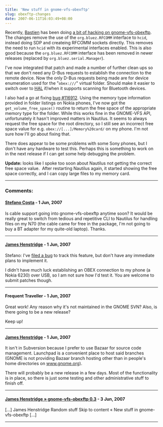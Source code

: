 ```yaml
---
title: 'New stuff in gnome-vfs-obexftp'
slug: obexftp-changes
date: 2007-06-11T16:03:49+08:00
---
```


Recently, [Bastien](http://www.hadess.net/) has been doing [a bit of
hacking on
gnome-vfs-obexftp](http://hadessuk.blogspot.com/2007/06/mo-bluetooth.html "Mo' Bluetooth").
The changes remove the use of the `org.bluez.RFCOMM` interface to
`hcid`, instead doing SDP and createing RFCOMM sockets directly. This
removes the need to run `hcid` with its experimental interfaces enabled.
This is also good because the `org.bluez.RFCOMM` interface has been
removed in newer releases (replaced by `org.bluez.serial.Manager`).

I\'ve now integrated that patch and made a number of further clean ups
so that we don\'t need any D-Bus requests to establish the connection to
the remote device. Now the only D-Bus requests being made are for device
enumeration used for the \"`obex:///`\" virtual folder. Should make it
easier to switch over to
[HAL](http://www.freedesktop.org/wiki/Software/hal) if/when it supports
scanning for Bluetooth devices.

I also had a go at fixing [bug
\#116912](https://bugs.launchpad.net/bugs/116912 "Free Space on Phone's SD Card Incorrect in Nautilus").
Using the memory type information provided in folder listings on Nokia
phones, I\'ve now got the `get_volume_free_space()` routine to return
the free space of the appropriate memory type for the folder. While this
works fine in the GNOME-VFS API, unfortunately it hasn\'t improved
matters in Nautilus. It seems to always request the free space for the
root directory, so I still see an incorrect free space value for e.g.
`obex://[...]/Memory%20card/` on my phone. I\'m not sure how I\'ll go
about fixing that.

There does appear to be some problems with some Sony phones, but I
don\'t have any hardware to test this. Perhaps this is something to work
on in the next release if I can get some help debugging the problem.

**Update:** looks like I spoke too soon about Nautilus not getting the
correct free space value.  After restarting Nautilus again, it started
showing the free space correctly, and I can copy large files to my
memory card.

---
### Comments:
#### [Stefano Costa](http://blog.linux.it/steko) - <time datetime="2007-06-11 18:23:51">1 Jun, 2007</time>

Is cable support going into gnome-vfs-obexftp anytime soon? It would be
really great to switch from tedious and repetitive CLI to Nautilus for
handling files on my N70 (the cable came for free in the package, I\'m
not going to buy a BT adapter for my quite-old laptop). Thanks.

---
#### [James Henstridge](http://blogs.gnome.org/jamesh/) - <time datetime="2007-06-11 19:25:26">1 Jun, 2007</time>

Stefano: I\'ve [filed a bug](https://bugs.launchpad.net/bugs/119801) to
track this feature, but don\'t have any immediate plans to implement it.

I didn\'t have much luck establishing an OBEX connection to my phone (a
Nokia 6230) over USB, so I am not sure how I\'d test it. You are welcome
to submit patches though.

---
#### Frequent Traveller - <time datetime="2007-06-11 19:36:48">1 Jun, 2007</time>

Great work! Any reason why it\'s not maintained in the GNOME SVN? Also,
is there going to be a new release?

Keep up!

---
#### [James Henstridge](http://blogs.gnome.org/jamesh/) - <time datetime="2007-06-11 19:55:02">1 Jun, 2007</time>

It isn\'t in Subversion because I prefer to use Bazaar for source code
management. Launchpad is a convenient place to host said branches (GNOME
is not providing Bazaar branch hosting other than in people\'s home
directories on www.gnome.org).

There will probably be a new release in a few days. Most of the
functionality is in place, so there is just some testing and other
administrative stuff to finish off.

---
#### [James Henstridge &raquo; gnome-vfs-obexftp 0.3](http://blogs.gnome.org/jamesh/2007/06/13/gnome-vfs-obexftp-03/) - <time datetime="2007-06-13 11:37:25">3 Jun, 2007</time>

\[\...\] James Henstridge Random stuff Skip to content « New stuff in
gnome-vfs-obexftp \[\...\]

---

